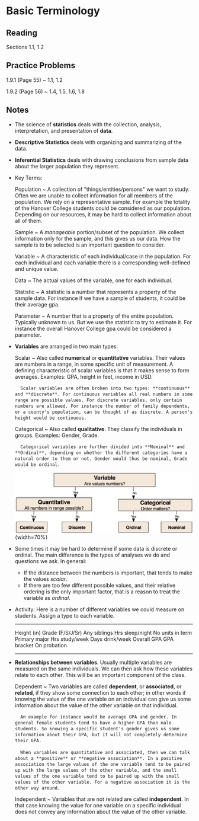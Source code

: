 # Basic Terminology

## Reading

Sections 1.1, 1.2

## Practice Problems

1.9.1 (Page 55)
  ~ 1.1, 1.2

1.9.2 (Page 56)
  ~ 1.4, 1.5, 1.6, 1.8

## Notes

- The science of **statistics** deals with the collection, analysis, interpretation, and presentation of **data**.
- **Descriptive Statistics** deals with organizing and summarizing of the data.
- **Inferential Statistics** deals with drawing conclusions from sample data about the larger population they represent.
- Key Terms:

    Population
      ~ A collection of "things/entities/persons" we want to study. Often we are unable to collect information for all members of the population. We rely on a representative sample. For example the totality of the Hanover College students could be considered as our population. Depending on our resources, it may be hard to collect information about all of them.

    Sample
      ~ A *manageable* portion/subset of the population. We collect information only for the sample, and this gives us our data. How the sample is to be selected is an important question to consider.

    Variable
      ~ A characteristic of each individual/case in the population. For each individual and each variable there is a corresponding well-defined and unique value.

    Data
      ~ The actual values of the variable, one for each individual.

    Statistic
      ~ A statistic is a number that represents a property of the sample data. For instance if we have a sample of students, it could be their average gpa.

    Parameter
      ~ A number that is a property of the entire population. Typically unknown to us. But we use the statistic to try to estimate it. For instance the overall Hanover College gpa could be considered a parameter.

- **Variables** are arranged in two main types:

    Scalar
      ~ Also called **numerical** or **quantitative** variables. Their values are numbers in a range, in some specific unit of measurement. A defining characteristic of scalar variables is that it makes sense to form averages.
      Examples: GPA, height in feet, income in USD.

        Scalar variables are often broken into two types: **continuous** and **discrete**. For continuous variables all real numbers in some range are possible values. For discrete variables, only certain numbers are allowed. For instance the number of family dependents, or a county's population, can be thought of as discrete. A person's height would be continuous.

    Categorical
      ~ Also called **qualitative**. They classify the individuals in groups. Examples: Gender, Grade.

        Categorical variables are further divided into **Nominal** and **Ordinal**, depending on whether the different categories have a natural order to them or not. Gender would thus be nominal, Grade would be ordinal.

    ![Variable Classification](images/variableClassification.png){width=70%}
- Some times it may be hard to determine if some data is discrete or ordinal. The main difference is the types of analyses we do and questions we ask. In general:
    - If the distance between the numbers is important, that tends to make the values *scalar*.
    - If there are too few different possible values, and their relative ordering is the only important factor, that is a reason to treat the variable as *ordinal*.
- Activity: Here is a number of different variables we could measure on students. Assign a type to each variable.

    ----------------- ----------------- --------------- ----------------
    Height (in)       Grade (F/S/J/Sr)  Any siblings    Hrs sleep/night
    No units in term  Primary major     Hrs study/week  Days drink/week
    Overall GPA       GPA bracket       On probation
    ----------------- ----------------- --------------- ----------------

- **Relationships between variables**. Usually multiple variables are measured on the same individuals. We can then ask how these variables relate to each other. This will be an important component of the class.

    Dependent
      ~ Two variables are called **dependent**, or **associated**, or **related**, if they show some connection to each other; in other words if knowing the value of the one variable on an individual can give us some information about the value of the other variable on that individual.

        An example for instance would be average GPA and gender. In general female students tend to have a higher GPA than male students. So knowing a specific student's gender gives us some information about their GPA, but it will not completely determine their GPA.

        When variables are quantitative and associated, then we can talk about a **positive** or **negative association**. In a positive association the large values of the one variable tend to be paired up with the large values of the other variable, and the small values of the one variable tend to be paired up with the small values of the other variable. For a negative association it is the other way around.

    Independent
      ~ Variables that are not related are called **independent**. In that case knowing the value for one variable on a specific individual does not convey any information about the value of the other variable.
